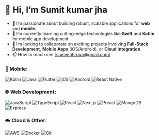 # 👋 Hi, I’m Sumit kumar jha

- 👀 I’m passionate about building robust, scalable applications for **web** and **mobile**.
- 🌱 I’m currently learning cutting-edge technologies like **Swift** and **Kotlin** for mobile app development.
- 💞️ I’m looking to collaborate on exciting projects involving **Full-Stack Development**, **Mobile Apps** (iOS/Android), or **Cloud Integration**.
- 📫 How to reach me: [sumeetjha.wa@gmail.com] 

### 📱 Mobile:
![Kotlin](https://img.shields.io/badge/-Kotlin-0095D5?style=flat&logo=kotlin&logoColor=white)
![Java](https://img.shields.io/badge/-Java-007396?style=flat&logo=java&logoColor=white)
![Flutter](https://img.shields.io/badge/-Flutter-02569B?style=flat&logo=flutter&logoColor=white)
![iOS](https://img.shields.io/badge/-iOS-000000?style=flat&logo=apple&logoColor=white)
![Android](https://img.shields.io/badge/-Android-3DDC84?style=flat&logo=android&logoColor=white)
![React Native](https://img.shields.io/badge/-React%20Native-61DAFB?style=flat&logo=react&logoColor=black)

### 🌐 Web Development:
![JavaScript](https://img.shields.io/badge/-JavaScript-F7DF1E?style=flat&logo=javascript&logoColor=black)
![TypeScript](https://img.shields.io/badge/-TypeScript-3178C6?style=flat&logo=typescript&logoColor=white)
![React](https://img.shields.io/badge/-React-61DAFB?style=flat&logo=react&logoColor=black)
![Next.js](https://img.shields.io/badge/-Next.js-000000?style=flat&logo=next.js&logoColor=white)
![Preact](https://img.shields.io/badge/-Preact-673AB8?style=flat&logo=preact&logoColor=white)
![MongoDB](https://img.shields.io/badge/-MongoDB-47A248?style=flat&logo=mongodb&logoColor=white)
![Express](https://img.shields.io/badge/-Express-000000?style=flat&logo=express&logoColor=white)

### ☁️ Cloud & Other:
![AWS](https://img.shields.io/badge/-AWS-232F3E?style=flat&logo=amazon-aws&logoColor=white)
![Docker](https://img.shields.io/badge/-Docker-2496ED?style=flat&logo=docker&logoColor=white)
![Git](https://img.shields.io/badge/-Git-F05032?style=flat&logo=git&logoColor=white)
